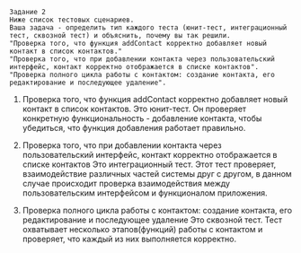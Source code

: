 ```
Задание 2
Ниже список тестовых сценариев. 
Ваша задача - определить тип каждого теста (юнит-тест, интеграционный тест, сквозной тест) и объяснить, почему вы так решили.
"Проверка того, что функция addContact корректно добавляет новый контакт в список контактов."
"Проверка того, что при добавлении контакта через пользовательский интерфейс, контакт корректно отображается в списке контактов".
"Проверка полного цикла работы с контактом: создание контакта, его редактирование и последующее удаление".
```

1. Проверка того, что функция addContact корректно добавляет новый контакт в список контактов.
Это юнит-тест. 
Он проверяет конкретную функциональность - добавление контакта, чтобы убедиться, что функция добавления работает правильно.

2. Проверка того, что при добавлении контакта через пользовательский интерфейс, контакт корректно отображается в списке контактов
Это интеграционный тест. 
Этот тест проверяет, взаимодействие различных частей системы друг с другом, в данном случае происходит проверка взаимодействия между пользовательским интерфейсом и функционалом приложения.
 
3. Проверка полного цикла работы с контактом: создание контакта, его редактирование и последующее удаление
Это сквозной тест.
Тест охватывает несколько этапов(функций) работы с контактом и проверяет, что каждый из них выполняется корректно.